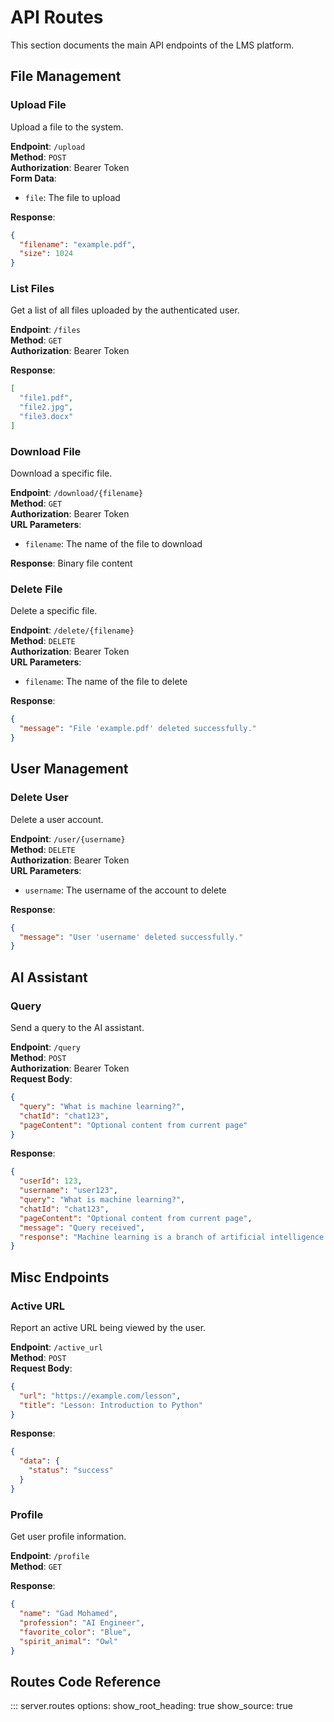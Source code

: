 # API Routes

This section documents the main API endpoints of the LMS platform.

## File Management

### Upload File

Upload a file to the system.

**Endpoint**: `/upload`  
**Method**: `POST`  
**Authorization**: Bearer Token  
**Form Data**:
- `file`: The file to upload

**Response**:

```json
{
  "filename": "example.pdf",
  "size": 1024
}
```

### List Files

Get a list of all files uploaded by the authenticated user.

**Endpoint**: `/files`  
**Method**: `GET`  
**Authorization**: Bearer Token

**Response**:

```json
[
  "file1.pdf",
  "file2.jpg",
  "file3.docx"
]
```

### Download File

Download a specific file.

**Endpoint**: `/download/{filename}`  
**Method**: `GET`  
**Authorization**: Bearer Token  
**URL Parameters**:
- `filename`: The name of the file to download

**Response**: Binary file content

### Delete File

Delete a specific file.

**Endpoint**: `/delete/{filename}`  
**Method**: `DELETE`  
**Authorization**: Bearer Token  
**URL Parameters**:
- `filename`: The name of the file to delete

**Response**:

```json
{
  "message": "File 'example.pdf' deleted successfully."
}
```

## User Management

### Delete User

Delete a user account.

**Endpoint**: `/user/{username}`  
**Method**: `DELETE`  
**Authorization**: Bearer Token  
**URL Parameters**:
- `username`: The username of the account to delete

**Response**:

```json
{
  "message": "User 'username' deleted successfully."
}
```

## AI Assistant

### Query

Send a query to the AI assistant.

**Endpoint**: `/query`  
**Method**: `POST`  
**Authorization**: Bearer Token  
**Request Body**:

```json
{
  "query": "What is machine learning?",
  "chatId": "chat123",
  "pageContent": "Optional content from current page"
}
```

**Response**:

```json
{
  "userId": 123,
  "username": "user123",
  "query": "What is machine learning?",
  "chatId": "chat123",
  "pageContent": "Optional content from current page",
  "message": "Query received",
  "response": "Machine learning is a branch of artificial intelligence..."
}
```

## Misc Endpoints

### Active URL

Report an active URL being viewed by the user.

**Endpoint**: `/active_url`  
**Method**: `POST`  
**Request Body**:

```json
{
  "url": "https://example.com/lesson",
  "title": "Lesson: Introduction to Python"
}
```

**Response**:

```json
{
  "data": {
    "status": "success"
  }
}
```

### Profile

Get user profile information.

**Endpoint**: `/profile`  
**Method**: `GET`  

**Response**:

```json
{
  "name": "Gad Mohamed",
  "profession": "AI Engineer",
  "favorite_color": "Blue",
  "spirit_animal": "Owl"
}
```

## Routes Code Reference

::: server.routes
    options:
      show_root_heading: true
      show_source: true
